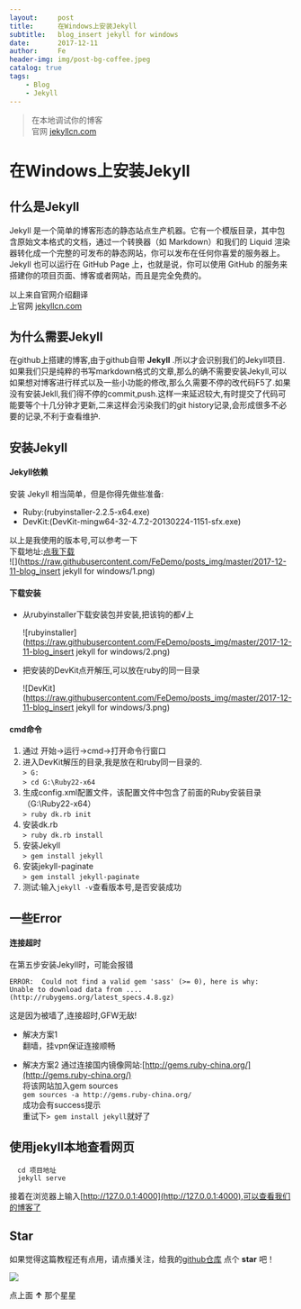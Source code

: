 ```yaml
---
layout:     post
title:      在Windows上安装Jekyll
subtitle:   blog_insert jekyll for windows
date:       2017-12-11
author:     Fe
header-img: img/post-bg-coffee.jpeg
catalog: true
tags:
    - Blog
    - Jekyll
---
```

>在本地调试你的博客  
>官网 [jekyllcn.com](http://jekyllcn.com)

# 在Windows上安装Jekyll
## 什么是Jekyll  

Jekyll 是一个简单的博客形态的静态站点生产机器。它有一个模版目录，其中包含原始文本格式的文档，通过一个转换器（如 Markdown）和我们的 Liquid 渲染器转化成一个完整的可发布的静态网站，你可以发布在任何你喜爱的服务器上。Jekyll 也可以运行在 GitHub Page 上，也就是说，你可以使用 GitHub 的服务来搭建你的项目页面、博客或者网站，而且是完全免费的。  

以上来自官网介绍翻译  
上官网 [jekyllcn.com](http://jekyllcn.com)

## 为什么需要Jekyll

在github上搭建的博客,由于github自带 **Jekyll** .所以才会识别我们的Jekyll项目.  
如果我们只是纯粹的书写markdown格式的文章,那么的确不需要安装Jekyll,可以如果想对博客进行样式以及一些小功能的修改,那么久需要不停的改代码F5了.如果没有安装Jekll,我们得不停的commit,push.这样一来延迟较大,有时提交了代码可能要等个十几分钟才更新,二来这样会污染我们的git history记录,会形成很多不必要的记录,不利于查看维护.

## 安装Jekyll
#### Jekyll依赖

安装 Jekyll 相当简单，但是你得先做些准备:
- Ruby:(rubyinstaller-2.2.5-x64.exe)
- DevKit:(DevKit-mingw64-32-4.7.2-20130224-1151-sfx.exe)  

以上是我使用的版本号,可以参考一下    
下载地址:[点我下载](https://rubyinstaller.org/downloads/archives/)  
![](https://raw.githubusercontent.com/FeDemo/posts_img/master/2017-12-11-blog_insert jekyll for windows/1.png)

#### 下载安装

- 从rubyinstaller下载安装包并安装,把该钩的都√上  

    ![rubyinstaller](https://raw.githubusercontent.com/FeDemo/posts_img/master/2017-12-11-blog_insert jekyll for windows/2.png)

- 把安装的DevKit点开解压,可以放在ruby的同一目录

    ![DevKit](https://raw.githubusercontent.com/FeDemo/posts_img/master/2017-12-11-blog_insert jekyll for windows/3.png)

#### cmd命令

1. 通过 开始→运行→cmd→打开命令行窗口
2. 进入DevKit解压的目录,我是放在和ruby同一目录的.  
    `> G:`  
    `> cd G:\Ruby22-x64`
3. 生成config.xml配置文件，该配置文件中包含了前面的Ruby安装目录 （G:\Ruby22-x64）  
    `> ruby dk.rb init`
4. 安装dk.rb  
    `> ruby dk.rb install`
5. 安装Jekyll  
    `> gem install jekyll`
6. 安装jekyll-paginate  
    `> gem install jekyll-paginate`
7. 测试:输入`jekyll -v`查看版本号,是否安装成功

## 一些Error
####  连接超时
在第五步安装Jekyll时，可能会报错
```
ERROR:  Could not find a valid gem 'sass' (>= 0), here is why:
Unable to download data from .... (http://rubygems.org/latest_specs.4.8.gz)
```
这是因为被墙了,连接超时,GFW无敌!
- 解决方案1  
翻墙，挂vpn保证连接顺畅

- 解决方案2
通过连接国内镜像网站:[http://gems.ruby-china.org/](http://gems.ruby-china.org/)    
将该网站加入gem sources   
`gem sources -a http://gems.ruby-china.org/`  
成功会有success提示  
重试下`> gem install jekyll`就好了

## 使用jekyll本地查看网页

```
  cd 项目地址
  jekyll serve
```
接着在浏览器上输入[http://127.0.0.1:4000](http://127.0.0.1:4000),可以查看我们的博客了

## Star
如果觉得这篇教程还有点用，请点播关注，给我的[github仓库](https://github.com/FeDemo/fedemo.github.io) 点个 **star** 吧！

![](https://raw.githubusercontent.com/FeDemo/posts_img/master/2017-12-08-blog_re0/13.png)

点上面 **↑** 那个星星
